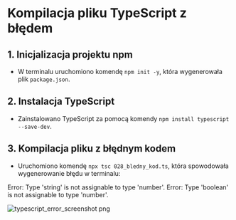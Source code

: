 # Kompilacja pliku TypeScript z błędem

## 1. Inicjalizacja projektu npm
- W terminalu uruchomiono komendę `npm init -y`, która wygenerowała plik `package.json`.

## 2. Instalacja TypeScript
- Zainstalowano TypeScript za pomocą komendy `npm install typescript --save-dev`.

## 3. Kompilacja pliku z błędnym kodem
- Uruchomiono komendę `npx tsc 028_bledny_kod.ts`, która spowodowała wygenerowanie błędu w terminalu:

Error: Type 'string' is not assignable to type 'number'. Error: Type 'boolean' is not assignable to type 'number'.

![typescript_error_screenshot png](https://github.com/user-attachments/assets/335276b8-b2df-46af-b080-f402817ec64e)
